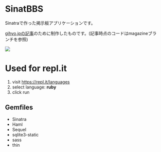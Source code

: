 # SinatBBS

Sinatraで作った掲示板アプリケーションです。

[gihyo.jpの記事](http://gihyo.jp/dev/serial/01/ruby/0009)のために制作したものです。(記事時点のコードはmagazineブランチを参照)

![](screenshot.png)

# Used for repl.it

1. visit https://repl.it/languages
2. select language: **ruby**
3. click run

## Gemfiles

* Sinatra
* Haml
* Sequel
* sqlite3-static
* sass
* thin